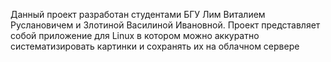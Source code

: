 Данный проект разработан студентами БГУ Лим Виталием Руслановичем и Злотиной Василиной Ивановной.
Проект представляет собой приложение для Linux в котором можно аккуратно систематизировать картинки и сохранять их на облачном сервере
